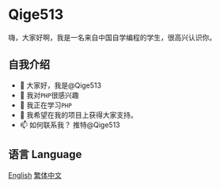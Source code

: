 # Qige513
 
嗨，大家好啊，我是一名来自中国自学编程的学生，很高兴认识你。

## 自我介绍
 
- 👋 大家好，我是@Qige513
- 👀 我对`PHP`很感兴趣
- 🌱 我正在学习`PHP`
- 💞️ 我希望在我的项目上获得大家支持。
- 📫 如何联系我？ 推特@Qige513

<!---
Qige513/Qige513 is a ✨ special ✨ repository because its `README.md` (this file) appears on your GitHub profile.
You can click the Preview link to take a look at your changes.
--->

 ## 语言 Language
 
 [English](/README-en.md)
 [繁体中文](/README-Zh-Hant.md)
